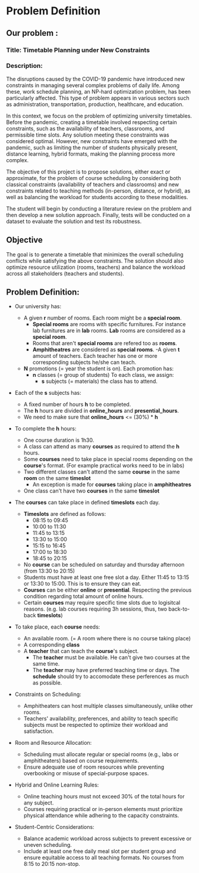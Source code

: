 # Problem Definition


## Our problem :

### Title: Timetable Planning under New Constraints


### Description: 
The disruptions caused by the COVID-19 pandemic have introduced new constraints in managing several complex problems of daily life. 
Among these, work schedule planning, an NP-hard optimization problem, has been particularly affected. This type of problem appears in 
various sectors such as administration, transportation, production, healthcare, and education.

In this context, we focus on the problem of optimizing university timetables. Before the pandemic, creating a timetable involved 
respecting certain constraints, such as the availability of teachers, classrooms, and permissible time slots. 
Any solution meeting these constraints was considered optimal. However, new constraints have emerged with the pandemic, such as limiting the number of students physically present, distance learning, hybrid formats, making the planning process more complex.

The objective of this project is to propose solutions, either exact or approximate, for the problem of course 
scheduling by considering both classical constraints (availability of teachers and classrooms) and new constraints related 
to teaching methods (in-person, distance, or hybrid), as well as balancing the workload for students according to these modalities.

The student will begin by conducting a literature review on the problem and then develop a new solution approach. 
Finally, tests will be conducted on a dataset to evaluate the solution and test its robustness.


## Objective
The goal is to generate a timetable that minimizes the overall scheduling conflicts while satisfying the above constraints. The solution should also optimize resource utilization (rooms, teachers) and balance the workload across all stakeholders (teachers and students).


## Problem Definition:

- Our university has:
    - A given **r** number of rooms. Each room might be a **special room**.
        - **Special rooms** are rooms with specific furnitures. For instance lab furnitures are in **lab** rooms. **Lab** rooms are considered as a **special room**.
        - Rooms that aren't **special rooms** are refered too as **rooms**.
        - **Amphitheatres** are considered as **special rooms**.
    -A given **t** amount of teachers. Each teacher has one or more corresponding subjects he/she can teach.
    - **N** promotions (= year the student is on).
    Each promotion has:
        - **n** classes (= group of students)
        To each class, we assign:
            - **s** subjects (= materials) the class has to attend.
              
- Each of the **s** subjects has:
    - A fixed number of hours **h** to be completed.
    - The **h** hours are divided in **online_hours** and **presential_hours**.
    - We need to make sure that **online_hours** <= (30%) * **h**
      
- To complete the **h** hours:
    - One course duration is 1h30.
    - A class can attend as many **courses** as required to attend the **h** hours.
    - Some **courses** need to take place in special rooms depending on the **course**'s format. (For example practical works need to be in labs)
    - Two different classes can't attend the same **course** in the same **room** on the same **timeslot**
        - An exception is made for **courses** taking place in **amphitheatres**
    - One class can't have two **courses** in the same **timeslot**
      
- The **courses** can take place in defined **timeslots** each day.
    - **Timeslots** are defined as follows:
        - 08:15 to 09:45
        - 10:00 to 11:30
        - 11:45 to 13:15
        - 13:30 to 15:00
        - 15:15 to 16:45
        - 17:00 to 18:30
        - 18:45 to 20:15
    - No **course** can be scheduled on saturday and thursday afternoon (from 13:30 to 20:15)
    - Students must have at least one free slot a day. Either 11:45 to 13:15 or 13:30 to 15:00. This is to ensure they can eat.
    - **Courses** can be either **online** or **presential**. Respecting the previous condition regarding total amount of online hours.
    - Certain **courses** may require specific time slots due to logisitcal reasons. (e.g. lab courses requiring 3h sessions, thus, two back-to-back **timeslots**)
      
- To take place, each **course** needs:
    - An available room. (= A room where there is no course taking place)
    - A corresponding **class**
    - A **teacher** that can teach the **course**'s subject.
        - The **teacher** must be available. He can't give two courses at the same time.
        - The **teacher** may have preferred teaching time or days. The **schedule** should try to accomodate these perferences as much as possible.
     
- Constraints on Scheduling:
    - Amphitheaters can host multiple classes simultaneously, unlike other rooms.
    - Teachers' availability, preferences, and ability to teach specific subjects must be respected to optimize their workload and satisfaction.

- Room and Resource Allocation:
    - Scheduling must allocate regular or special rooms (e.g., labs or amphitheaters) based on course requirements.
    - Ensure adequate use of room resources while preventing overbooking or misuse of special-purpose spaces.

- Hybrid and Online Learning Rules:
    - Online teaching hours must not exceed 30% of the total hours for any subject.
    - Courses requiring practical or in-person elements must prioritize physical attendance while adhering to the capacity constraints.

- Student-Centric Considerations:
    - Balance academic workload across subjects to prevent excessive or uneven scheduling.
    - Include at least one free daily meal slot per student group and ensure equitable access to all teaching formats.
    No courses from 8:15 to 20:15 non-stop. 



